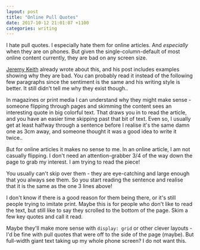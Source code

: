 ```yaml
---
layout: post
title: "Online Pull Quotes"
date: 2017-10-12 21:01:07 +1100
categories: writing
---
```


I hate pull quotes. I especially hate them for online articles. And _especially_ when they are on phones. But given the single-column-default of most online content currently, they are bad on any screen size.

[Jeremy Keith](https://adactio.com/journal/11102) already wrote about this, and his post includes examples showing why they are bad. You can probably read it instead of the following few paragraphs since the sentiment is the same and his writing style is better. It still didn't tell me why they exist though..

In magazines or print media I can understand why they might make sense - someone flipping through pages and skimming the content sees an interesting quote in big colorful text. That draws you in to read the article, and you have an easier time skipping past that bit of text. Even so, I usually get at least halfway through a sentence before I realise it's the same damn one as 3cm away, and someone thought it was a good idea to write it twice..

But for online articles it makes no sense to me. In an online article, I am not casually flipping. I don't need an attention-grabber 3/4 of the way down the page to grab my interest. I am trying to read the piece!

You usually can't skip over them - they are eye-catching and large enough that you always see them. So you start reading the sentence and realise that it is the same as the one 3 lines above!

I don't know if there is a good reason for them being there, or it's still people trying to imitate print. Maybe this is for people who don't like to read the text, but still like to say they scrolled to the bottom of the page. Skim a few key quotes and call it read.

Maybe they'll make more sense with `display: grid` or other clever layouts - I'd be fine with pull quotes that were off to the side of the page (maybe). But full-width giant text taking up my whole phone screen? I do not want this. 
